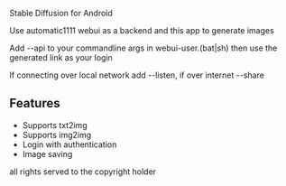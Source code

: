 Stable Diffusion for Android

Use automatic1111 webui as a backend and this app to generate images

Add --api to your commandline args in webui-user.(bat|sh) then use the generated link as your login

If connecting over local network add --listen, if over internet --share

## Features

* Supports txt2img
* Supports img2img
* Login with authentication
* Image saving

all rights served to the copyright holder